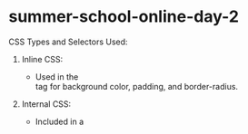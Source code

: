 # summer-school-online-day-2
CSS Types and Selectors Used:

1. Inline CSS:
   - Used in the <section> tag for background color, padding, and border-radius.

2. Internal CSS:
   - Included in a <style> tag within the <head> of index.html.
   - Styles applied to body, h1/h2 (group selector), .bio (class), and .contact p (descendant selector).

3. External CSS:
   - Linked via style.css and contains most of the styling.

Selectors Used:
- Element Selector: ul
- ID Selector: #profile-pic
- Class Selector: .bio
- Group Selector: h1, h2
- Descendant Selector: .contact a
- Attribute Selector: a[href]
Author: Shashank Jha
Project Type: HTML/CSS Profile Card
Theme: Dark Mode
Date: 23 June 2025

----------------------------
DESCRIPTION
----------------------------
This is a professional-looking personal profile card built using HTML and CSS.
It features:
- A profile image
- Name and short bio
- List of 3 hobbies with descriptions
- Contact section with Email, LinkedIn, and GitHub buttons
- Font Awesome icons in buttons
- Dark theme styling
- Clean and responsive layout
----------------------------
FONT AWESOME
----------------------------
This project uses Font Awesome for icons:
CDN: https://cdnjs.cloudflare.com/ajax/libs/font-awesome/6.5.0/css/all.min.css
